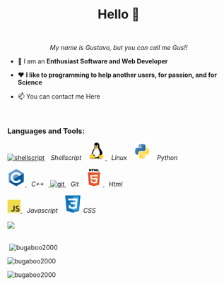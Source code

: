 <html>
  <body>
<h1 align="center" style="font-size; 101px;">Hello 👋</h1>
    <br>
    <p align=center><i>My name is Gustavo, but you can call me Gus!!</i></p>
    
-  🌱  I am an **Enthusiast Software and Web Developer**

- ❤   **I like to programming to help another users, for passion, and for Science**

- 📫  You can contact me <a style="text-decoration:none; cursor:pointer;" href="gustavoribeirodev@gmail.com ">Here</a>
<br>
<h3 style="underline:none; text-decoration:none; underline:none; cursor:pointer">Languages and Tools:</h3>

<div style="align-items: space-evenly;">
<a href="https://www.gnu.org/software/bash/" target="_blank" rel="noreferrer"> <img src="https://www.vectorlogo.zone/logos/gnu_bash/gnu_bash-icon.svg" alt="shellscript" width="40" height="40"/></a>
  <em style="padding:10px;"> Shellscript</em> <a href="https://www.linux.org/" target="_blank" rel="noreferrer"><img src="https://raw.githubusercontent.com/devicons/devicon/master/icons/linux/linux-original.svg" alt="linux" width="40" height="40"/> </a><em style="padding:10px;">Linux</em>   <a href="https://www.python.org" target="_blank" rel="noreferrer"> <img src="https://raw.githubusercontent.com/devicons/devicon/master/icons/python/python-original.svg" alt="python" width="40" height="40"/></a>  <em style="padding:10px;"> Python</em> <br><br>
  <a href="https://www.cprogramming.com/" target="_blank" rel="noreferrer"> <img src="https://raw.githubusercontent.com/devicons/devicon/master/icons/c/c-original.svg" alt="c" width="40" height="40"/> </a> <em style="padding:10px;"> C++</em><a href="https://git-scm.com/" target="_blank" rel="noreferrer"> <img src="https://www.vectorlogo.zone/logos/git-scm/git-scm-icon.svg" alt="git" width="40" height="40"/> </a> <em style="padding:10px;"> Git</em>
  <a href="https://www.w3.org/html/" target="_blank" rel="noreferrer"><img src="https://raw.githubusercontent.com/devicons/devicon/master/icons/html5/html5-original-wordmark.svg" alt="html5" width="40" height="40"/> </a><em style="padding:10px;">Html</em> <br><br>
  <a href="https://developer.mozilla.org/en-US/docs/Web/JavaScript" target="_blank" rel="noreferrer"> <img src="https://raw.githubusercontent.com/devicons/devicon/master/icons/javascript/javascript-original.svg" alt="javascript" width="30" height="30"/> </a><em style="padding:10px;">Javascript</em> <img src="https://raw.githubusercontent.com/devicons/devicon/master/icons/css3/css3-original.svg" alt="css3" style width="40" height"40" /> <em>CSS</em>
    </div>
    <br>
    <div style="align-items: space-evenly;">
    <img src="https://github-readme-stats.vercel.app/api/top-langs/?username=bugaboo2000&hide_progress=true&size_weight=0&count_weight=1&langs_count=10" /> <br><br>
<p>&nbsp;<img src="https://github-readme-stats.vercel.app/api?username=bugaboo2000&show_icons=true&locale=en&include_all_commits=true&count_private=true&rank_icon=github" alt="bugaboo2000" /></p><p><img src="https://github-readme-streak-stats.herokuapp.com/?user=bugaboo2000" alt="bugaboo2000"/> </p>
<p> <img src="https://github-profile-trophy.vercel.app/?username=bugaboo2000&row=2&column=4" alt="bugaboo2000" /></p>
    </div>
</body>
  </html>


